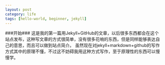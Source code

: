 ```yaml
---
layout: post
category: life
tags: [hello-world, beginner, jekyll]
---
```


###开始###
这是我的第一篇用Jekyll+GitHub的文章，以后很多东西都会在这个站点发布，这种写文章的方式很简单，没有很多花哨的东西，但是同样能够表达自己的意思，而且可以做到站点简介。
虽然现在对jekyll+markdown+github的写作方式其中的原理不懂，不过这不妨碍我用这种方式写作，至于原理性的东西可以慢慢学。
